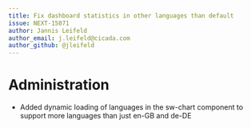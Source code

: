 ```yaml
---
title: Fix dashboard statistics in other languages than default
issue: NEXT-15071
author: Jannis Leifeld
author_email: j.leifeld@cicada.com 
author_github: @jleifeld
---
```

# Administration
* Added dynamic loading of languages in the sw-chart component to support more languages than just en-GB and de-DE
